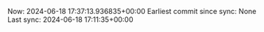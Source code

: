 Now: 2024-06-18 17:37:13.936835+00:00 Earliest commit since sync: None Last sync: 2024-06-18 17:11:35+00:00
